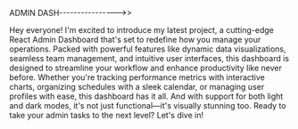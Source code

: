 ADMIN DASH---------------->>

Hey everyone! I'm excited to introduce my latest project, a cutting-edge React Admin Dashboard that's set to redefine how you manage your operations. Packed with powerful features like dynamic data visualizations, seamless team management, and intuitive user interfaces, this dashboard is designed to streamline your workflow and enhance productivity like never before. Whether you're tracking performance metrics with interactive charts, organizing schedules with a sleek calendar, or managing user profiles with ease, this dashboard has it all. And with support for both light and dark modes, it's not just functional—it's visually stunning too. Ready to take your admin tasks to the next level? Let's dive in!
